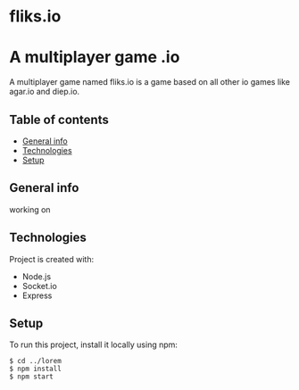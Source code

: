 # fliks.io

A multiplayer game .io
=======
A multiplayer game named fliks.io is a game based on all other io games like agar.io and diep.io.

## Table of contents
* [General info](#general-info)
* [Technologies](#technologies)
* [Setup](#setup)

## General info
working on
	
## Technologies
Project is created with:
* Node.js
* Socket.io
* Express
	
## Setup
To run this project, install it locally using npm:

```
$ cd ../lorem
$ npm install
$ npm start
```
